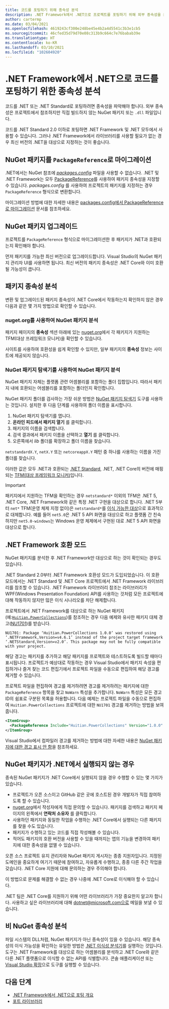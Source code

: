 ```yaml
---
title: 코드를 포팅하기 위해 종속성 분석
description: .NET Framework에서 .NET으로 프로젝트를 포팅하기 위해 외부 종속성을 분석하는 방법을 알아봅니다.
author: cartermp
ms.date: 03/04/2021
ms.openlocfilehash: 4619243cf300e248be45e4b2a4d5541c3b3e1cb5
ms.sourcegitcommit: 46cfed35d79d70e08c313b9c664c7e76babab39e
ms.translationtype: HT
ms.contentlocale: ko-KR
ms.lasthandoff: 03/10/2021
ms.locfileid: "102604920"
---
```

# <a name="analyze-your-dependencies-to-port-code-from-net-framework-to-net"></a>.NET Framework에서 .NET으로 코드를 포팅하기 위한 종속성 분석

코드를 .NET 또는 .NET Standard로 포팅하려면 종속성을 파악해야 합니다. 외부 종속성은 프로젝트에서 참조하지만 직접 빌드하지 않는 NuGet 패키지 또는 `.dll` 파일입니다.

코드를 .NET Standard 2.0 이하로 포팅하면 .NET Framework 및 .NET 모두에서 사용할 수 있습니다. 그러나 .NET Framework에서 라이브러리를 사용할 필요가 없는 경우 최신 버전의 .NET을 대상으로 지정하는 것이 좋습니다.

## <a name="migrate-your-nuget-packages-to-packagereference"></a>NuGet 패키지를 `PackageReference`로 마이그레이션

.NET에서는 NuGet 참조에 [_packages.config_](/nuget/reference/packages-config) 파일을 사용할 수 없습니다. .NET 및 .NET Framework는 모두 [PackageReference](/nuget/consume-packages/package-references-in-project-files)를 사용하여 패키지 종속성을 지정할 수 있습니다. _packages.config_ 를 사용하여 프로젝트의 패키지를 지정하는 경우 `PackageReference` 형식으로 변환합니다.

마이그레이션 방법에 대한 자세한 내용은 [packages.config에서 PackageReference로 마이그레이션](/nuget/reference/migrate-packages-config-to-package-reference) 문서를 참조하세요.

## <a name="upgrade-your-nuget-packages"></a>NuGet 패키지 업그레이드

프로젝트를 `PackageReference` 형식으로 마이그레이션한 후 패키지가 .NET과 호환되는지 확인해야 합니다.

먼저 패키지를 가능한 최신 버전으로 업그레이드합니다. Visual Studio의 NuGet 패키지 관리자 UI를 사용하면 됩니다. 최신 버전의 패키지 종속성은 .NET Core와 이미 호환될 가능성이 큽니다.

## <a name="analyze-your-package-dependencies"></a>패키지 종속성 분석

변환 및 업그레이드된 패키지 종속성이 .NET Core에서 작동하는지 확인하지 않은 경우 다음과 같은 몇 가지 방법으로 확인할 수 있습니다.

### <a name="analyze-nuget-packages-using-nugetorg"></a>nuget.org를 사용하여 NuGet 패키지 분석

패키지 페이지의 **종속성** 섹션 아래에 있는 [nuget.org](https://www.nuget.org/)에서 각 패키지가 지원하는 TFM(대상 프레임워크 모니커)을 확인할 수 있습니다.

사이트를 사용하여 호환성을 쉽게 확인할 수 있지만, 일부 패키지의 **종속성** 정보는 사이트에 제공되지 않습니다.

### <a name="analyze-nuget-packages-using-nuget-package-explorer"></a>NuGet 패키지 탐색기를 사용하여 NuGet 패키지 분석

NuGet 패키지 자체는 플랫폼 관련 어셈블리를 포함하는 폴더 집합입니다. 따라서 패키지 내에 호환되는 어셈블리를 포함하는 폴더인지 확인합니다.

NuGet 패키지 폴더를 검사하는 가장 쉬운 방법은 [NuGet 패키지 탐색기](https://github.com/NuGetPackageExplorer/NuGetPackageExplorer) 도구를 사용하는 것입니다. 설치한 후 다음 단계를 사용하여 폴더 이름을 표시합니다.

1. NuGet 패키지 탐색기를 엽니다.
2. **온라인 피드에서 패키지 열기** 를 클릭합니다.
3. 패키지의 이름을 검색합니다.
4. 검색 결과에서 패키지 이름을 선택하고 **열기** 를 클릭합니다.
5. 오른쪽에서 *lib* 폴더를 확장하고 폴더 이름을 찾습니다.

`netstandardX.Y`, `netX.Y` 또는 `netcoreappX.Y` 패턴 중 하나를 사용하는 이름을 가진 폴더를 찾습니다.

이러한 값은 모두 .NET과 호환되는 [.NET Standard](../../standard/net-standard.md), .NET, .NET Core의 버전에 매핑되는 [TFM(대상 프레임워크 모니커)](../../standard/frameworks.md)입니다.

> [!IMPORTANT]
> 패키지에서 지원하는 TFM을 확인하는 경우 `netstandard*` 이외의 TFM은 .NET 5, .NET Core, .NET Framework와 같은 특정 .NET 구현을 대상으로 합니다. .NET 5부터 `net*` TFM(운영 체제 지정 없이)은 `netstandard*`를 [이식 가능한 대상](../../standard/net-standard.md#net-5-and-net-standard)으로 효과적으로 대체합니다. 예를 들어 `net5.0`은 .NET 5 API 화면을 대상으로 하고 플랫폼 간 친숙하지만 `net5.0-windows`는 Windows 운영 체제에서 구현된 대로 .NET 5 API 화면을 대상으로 합니다.

## <a name="net-framework-compatibility-mode"></a>.NET Framework 호환 모드

NuGet 패키지를 분석한 후 .NET Framework만 대상으로 하는 것이 확인되는 경우도 있습니다.

.NET Standard 2.0부터 .NET Framework 호환성 모드가 도입되었습니다. 이 호환 모드에서는 .NET Standard 및 .NET Core 프로젝트에서 .NET Framework 라이브러리를 참조할 수 있습니다. .NET Framework 라이브러리 참조는 라이브러리가 WPF(Windows Presentation Foundation) API를 사용하는 것처럼 모든 프로젝트에 대해 작동하지 않지만 많은 이식 시나리오를 차단 해제합니다.

프로젝트에서 .NET Framework를 대상으로 하는 NuGet 패키지(예:[`Huitian.PowerCollections`](https://www.nuget.org/packages/Huitian.PowerCollections))를 참조하는 경우 다음 예제와 유사한 패키지 대체 경고([NU1701](/nuget/reference/errors-and-warnings/nu1701))를 받습니다.

`NU1701: Package ‘Huitian.PowerCollections 1.0.0’ was restored using ‘.NETFramework,Version=v4.6.1’ instead of the project target framework ‘.NETStandard,Version=v2.0’. This package may not be fully compatible with your project.`

해당 경고는 패키지를 추가하고 해당 패키지를 프로젝트와 테스트하도록 빌드할 때마다 표시됩니다. 프로젝트가 예상대로 작동하는 경우 Visual Studio에서 패키지 속성을 편집하거나 즐겨 찾는 코드 편집기에서 프로젝트 파일을 수동으로 편집하여 해당 경고를 제거할 수 있습니다.

프로젝트 파일을 편집하여 경고를 제거하려면 경고를 제거하려는 패키지에 대한 `PackageReference` 항목을 찾고 `NoWarn` 특성을 추가합니다. `NoWarn` 특성은 모든 경고 ID의 쉼표로 구분된 목록을 허용합니다. 다음 예제는 프로젝트 파일을 수동으로 편집하여 `Huitian.PowerCollections` 프로젝트에 대한 `NU1701` 경고를 제거하는 방법을 보여 줍니다.

```xml
<ItemGroup>
  <PackageReference Include="Huitian.PowerCollections" Version="1.0.0" NoWarn="NU1701" />
</ItemGroup>
```

Visual Studio에서 컴파일러 경고를 제거하는 방법에 대한 자세한 내용은 [NuGet 패키지에 대한 경고 표시 안 함](/visualstudio/ide/how-to-suppress-compiler-warnings#suppress-warnings-for-nuget-packages)을 참조하세요.

## <a name="if-nuget-packages-wont-run-on-net"></a>NuGet 패키지가 .NET에서 실행되지 않는 경우

종속된 NuGet 패키지가 .NET Core에서 실행되지 않을 경우 수행할 수 있는 몇 가지가 있습니다.

- 프로젝트가 오픈 소스이고 GitHub 같은 곳에 호스트된 경우 개발자가 직접 참여하도록 할 수 있습니다.
- [nuget.org](https://www.nuget.org/)에서 작성자에게 직접 문의할 수 있습니다. 패키지를 검색하고 패키지 페이지의 왼쪽에서 **연락처 소유자** 를 클릭합니다.
- 사용하던 패키지와 동일한 작업을 수행하는 .NET Core에서 실행되는 다른 패키지를 찾을 수도 있습니다.
- 패키지가 수행하고 있는 코드를 직접 작성해볼 수 있습니다.
- 적어도 패키지의 호환 버전을 사용할 수 있을 때까지는 앱의 기능을 변경하여 패키지에 대한 종속성을 없앨 수 있습니다.

오픈 소스 프로젝트 유지 관리자와 NuGet 패키지 게시자는 종종 지원자입니다. 지정된 도메인을 중요하게 여기기 때문에 참여하고, 자유롭게 수행하고, 종종 다른 주간 작업을 갖습니다. .NET Core 지원에 대해 문의하는 경우 주의해야 합니다.

이 방법으로 문제를 해결할 수 없는 경우 나중에 .NET Core로 이식해야 할 수 있습니다.

.NET 팀은 .NET Core를 지원하기 위해 어떤 라이브러리가 가장 중요한지 알고자 합니다. 사용하고 싶은 라이브러리에 대해 dotnet@microsoft.com으로 메일을 보낼 수 있습니다.

## <a name="analyze-non-nuget-dependencies"></a>비 NuGet 종속성 분석

파일 시스템의 DLL처럼, NuGet 패키지가 아닌 종속성이 있을 수 있습니다. 해당 종속성의 이식 가능성을 확인하는 유일한 방법은 [.NET 이식성 분석기](https://github.com/Microsoft/dotnet-apiport)를 실행하는 것입니다. 도구는 .NET Framework를 대상으로 하는 어셈블리를 분석하고 .NET Core와 같은 다른 .NET 플랫폼으로 이식할 수 없는 API를 식별합니다. 콘솔 애플리케이션 또는 [Visual Studio 확장](../../standard/analyzers/portability-analyzer.md)으로 도구를 실행할 수 있습니다.

## <a name="next-steps"></a>다음 단계

- [.NET Framework에서 .NET으로 포팅 개요](index.md)
- [포트 라이브러리](libraries.md)

